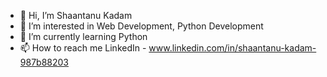 - 👋 Hi, I’m Shaantanu Kadam
- 👀 I’m interested in Web Development, Python Development
- 🌱 I’m currently learning Python
- 📫 How to reach me LinkedIn - www.linkedin.com/in/shaantanu-kadam-987b88203

<!---
shaanu2900/shaanu2900 is a ✨ special ✨ repository because its `README.md` (this file) appears on your GitHub profile.
You can click the Preview link to take a look at your changes.
--->
